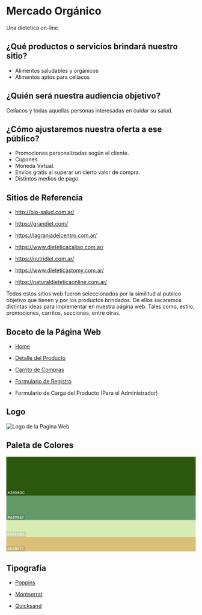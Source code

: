 # Mercado Orgánico

Una dietetica on-line.

## ¿Qué productos o servicios brindará nuestro sitio?
- Alimentos saludables y orgánicos
- Alimentos aptos para celíacos

## ¿Quién será nuestra audiencia objetivo?
Celíacos y todas aquellas personas interesadas en cuidar su salud.

## ¿Cómo ajustaremos nuestra oferta a ese público?
- Promociones personalizadas según el cliente.
- Cupones.
- Moneda Virtual.
- Envíos gratis al superar un cierto valor de compra.
- Distintos medios de pago.

## Sitios de Referencia

- http://bio-salud.com.ar/

- https://grandiet.com/

- https://lagranjadelcentro.com.ar/

- https://www.dieteticacallao.com.ar/

- https://nutridiet.com.ar/

- https://www.dieteticastomy.com.ar/

- https://naturaldieteticaonline.com.ar/

Todos estos sitios web fueron seleccionados por la similitud al publico objetivo que tienen y por los productos brindados. De ellos sacaremos distintas ideas para implementar en nuestra página web. Tales como, estilo, promociones, carritos, secciones, entre otras.

## Boceto de la Página Web

- [Home](https://xd.adobe.com/view/f6cc5dad-342c-4adb-5756-f89237b96788-80fd/screen/80ad0443-45c5-47e5-b44d-a57aac70d2cf/Web-1920-1)

- [Detalle del Producto](https://xd.adobe.com/view/4ca14b7d-b19c-483f-5046-1be72fc71002-3a90/screen/30a38534-1186-40cb-9687-7f1a371c90b6/Detalle-del-producto)

- [Carrito de Compras](https://xd.adobe.com/view/4ca14b7d-b19c-483f-5046-1be72fc71002-3a90/screen/fd07fcc8-b4fc-4880-8b0e-2149b0459904/Carrito-de-compras)

- [Formulario de Registro](https://xd.adobe.com/view/f6cc5dad-342c-4adb-5756-f89237b96788-80fd/screen/7ef5497d-c400-4a70-b158-ac87043a7ad9/Mesa-de-trabajo-5)

- Formulario de Carga del Producto (Para el Administrador)

## Logo
![Logo de la Pagina Web](https://github.com/0220CBFSNCN01ARCO/Grupo_8_MercadoOrganico/blob/master/Imagenes/Mercado%20Org%C3%A1nico%20-%205.png?raw=true)

## Paleta de Colores
![Paleta de Colores de la Pagina Web](https://github.com/0220CBFSNCN01ARCO/Grupo_8_MercadoOrganico/blob/master/Imagenes/Paleta%20de%20Colores%20-%201.png?raw=true)

## Tipografía
- [Poppins](https://fonts.google.com/specimen/Poppins)

- [Montserrat](https://fonts.google.com/specimen/Montserrat)

- [Quicksand](https://fonts.google.com/specimen/Quicksand)